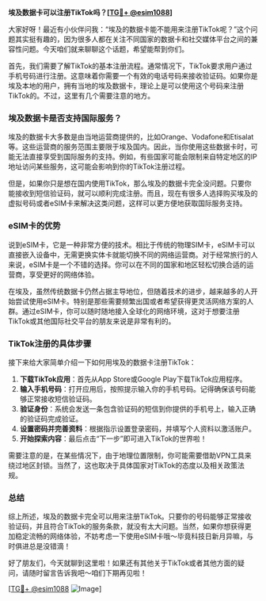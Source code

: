 **埃及数据卡可以注册TikTok吗？[[TG💪+ @esim1088](https://t.me/s/esim1088)]**

大家好呀！最近有小伙伴问我：“埃及的数据卡能不能用来注册TikTok呢？”这个问题其实挺有趣的，因为很多人都在关注不同国家的数据卡和社交媒体平台之间的兼容性问题。今天咱们就来聊聊这个话题，希望能帮到你们。

首先，我们需要了解TikTok的基本注册流程。通常情况下，TikTok要求用户通过手机号码进行注册。这意味着你需要一个有效的电话号码来接收验证码。如果你是埃及本地的用户，拥有当地的埃及数据卡，理论上是可以使用这个号码来注册TikTok的。不过，这里有几个需要注意的地方。

### 埃及数据卡是否支持国际服务？

埃及的数据卡大多数是由当地运营商提供的，比如Orange、Vodafone和Etisalat等。这些运营商的服务范围主要限于埃及国内。因此，当你使用这些数据卡时，可能无法直接享受到国际服务的支持。例如，有些国家可能会限制来自特定地区的IP地址访问某些服务，这可能会影响到你的TikTok注册过程。

但是，如果你只是想在国内使用TikTok，那么埃及的数据卡完全没问题。只要你能接收到短信验证码，就可以顺利完成注册。而且，现在有很多人选择购买埃及的虚拟号码或者eSIM卡来解决这类问题，这样可以更方便地获取国际服务支持。

### eSIM卡的优势

说到eSIM卡，它是一种非常方便的技术。相比于传统的物理SIM卡，eSIM卡可以直接嵌入设备中，无需更换实体卡就能切换不同的网络运营商。对于经常旅行的人来说，eSIM卡是一个不错的选择。你可以在不同的国家和地区轻松切换合适的运营商，享受更好的网络体验。

在埃及，虽然传统数据卡仍然占据主导地位，但随着技术的进步，越来越多的人开始尝试使用eSIM卡。特别是那些需要频繁出国或者希望获得更灵活网络方案的人群。通过eSIM卡，你可以随时随地接入全球化的网络环境，这对于想要注册TikTok或其他国际社交平台的朋友来说是非常有利的。

### TikTok注册的具体步骤

接下来给大家简单介绍一下如何用埃及的数据卡注册TikTok：

1. **下载TikTok应用**：首先从App Store或Google Play下载TikTok应用程序。
2. **输入手机号码**：打开应用后，按照提示输入你的手机号码。记得确保该号码能够正常接收短信验证码。
3. **验证身份**：系统会发送一条包含验证码的短信到你提供的手机号上，输入正确的验证码完成验证。
4. **设置密码并完善资料**：根据指示设置登录密码，并填写个人资料以激活账户。
5. **开始探索内容**：最后点击“下一步”即可进入TikTok的世界啦！

需要注意的是，在某些情况下，由于地理位置限制，你可能需要借助VPN工具来绕过地区封锁。当然了，这也取决于具体国家对TikTok的态度以及相关政策法规。

### 总结

综上所述，埃及的数据卡完全可以用来注册TikTok。只要你的号码能够正常接收验证码，并且符合TikTok的服务条款，就没有太大问题。当然，如果你想获得更加稳定流畅的网络体验，不妨考虑一下使用eSIM卡哦～毕竟科技日新月异嘛，与时俱进总是没错滴！

好了朋友们，今天就聊到这里啦！如果还有其他关于TikTok或者其他方面的疑问，请随时留言告诉我吧～咱们下期再见啦！

[[TG💪+ @esim1088](https://t.me/s/esim1088) ![Image](https://i.postimg.cc/4NQfJmqS/Snipaste-2025-05-13-00-14-12.png)]